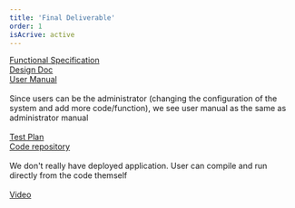 ```yaml
---
title: 'Final Deliverable'
order: 1
isAcrive: active
---
```

<a href="https://docs.google.com/document/d/17BHaBeJ_Pb-af8dnZlsvXlmJtmJX9mHQS7cUrUd8LsU/edit?usp=sharing">Functional Specification<a/>
<br/>
<a href="https://docs.google.com/document/d/1QjSoUf73yMv74sdiQ94xpuLRY_PuJA5VXJMWR2jrj48/edit?usp=sharing">Design Doc<a/>
<br/>
<a href="https://docs.google.com/document/d/12sDMFSHc1qF9U-Mej_z4oKl1Gp2NX008SqDMEwocsnk/edit?usp=sharing">User Manual<a/>
<br/>
<br/>
Since users can be the administrator (changing the configuration of the system and add more code/function), we see user manual as the same as administrator manual
<br/>
<br/>
<a href="https://docs.google.com/document/d/1NrT__iW1wcrAykNtQjT1Vw2o0qOTeczBNEvw-r70WNg/edit?usp=sharing">Test Plan<a/>
<br/>
<a href="https://github.com/UNC-CFD/LES-SOMAR/tree/UXImprovement/execUXImprovement">Code repository<a/>
<br/>
<br/>
We don't really have  deployed application. User can compile and run directly from the code themself
<br/>
<br/>
<a href="https://drive.google.com/file/d/1LUZeNhzWwTThlChbyzCJ3uNC0p46lEWV/view">Video<a/>
